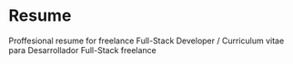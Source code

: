 # Resume
Proffesional resume for freelance Full-Stack Developer / Curriculum vitae para Desarrollador Full-Stack freelance
